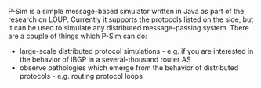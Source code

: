 P-Sim is a simple message-based simulator written in Java as part of the research on LOUP. Currently it supports the protocols listed on the side, but it can be used to simulate any distributed message-passing system. There are a couple of things which P-Sim can do:
* large-scale distributed protocol simulations - e.g. if you are interested in the behavior of iBGP in a several-thousand router AS
* observe pathologies which emerge from the behavior of distributed protocols - e.g. routing protocol loops
